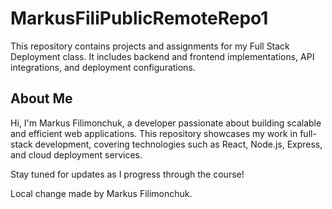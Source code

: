 # MarkusFiliPublicRemoteRepo1
This repository contains projects and assignments for my Full Stack Deployment class. It includes backend and frontend implementations, API integrations, and deployment configurations.  

## About Me  
Hi, I'm Markus Filimonchuk, a developer passionate about building scalable and efficient web applications. This repository showcases my work in full-stack development, covering technologies such as React, Node.js, Express, and cloud deployment services.  

Stay tuned for updates as I progress through the course!  

Local change made by Markus Filimonchuk.
